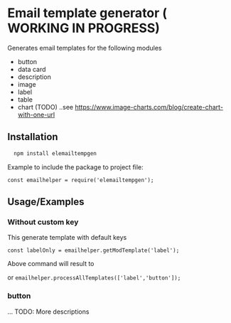 
# Email template generator ( WORKING IN PROGRESS)

Generates email templates for the following modules

- button
- data card
- description
- image
- label
- table
- chart (TODO) ..see https://www.image-charts.com/blog/create-chart-with-one-url

## Installation
```bash
  npm install elemailtempgen
```

Example to include the package to project file:
```
const emailhelper = require('elemailtempgen');

```
## Usage/Examples

### Without custom key
This generate template with default keys
```
const labelOnly = emailhelper.getModTemplate('label');
```

Above command will result to


or
`emailhelper.processAllTemplates(['label','button']);`

### button

... TODO: More descriptions

